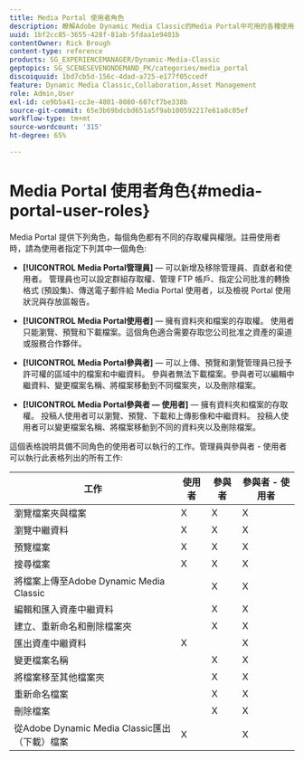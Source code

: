 ```yaml
---
title: Media Portal 使用者角色
description: 瞭解Adobe Dynamic Media Classic的Media Portal中可用的各種使用者角色。
uuid: 1bf2cc85-3655-428f-81ab-5fdaa1e9401b
contentOwner: Rick Brough
content-type: reference
products: SG_EXPERIENCEMANAGER/Dynamic-Media-Classic
geptopics: SG_SCENESEVENONDEMAND_PK/categories/media_portal
discoiquuid: 1bd7cb5d-156c-4dad-a725-e177f05ccedf
feature: Dynamic Media Classic,Collaboration,Asset Management
role: Admin,User
exl-id: ce9b5a41-cc3e-4801-8080-607cf7be338b
source-git-commit: 65e3b69bdcbd651a5f9ab100592217e61a8c05ef
workflow-type: tm+mt
source-wordcount: '315'
ht-degree: 65%

---
```


# Media Portal 使用者角色{#media-portal-user-roles}

Media Portal 提供下列角色，每個角色都有不同的存取權與權限。註冊使用者時，請為使用者指定下列其中一個角色:

* **[!UICONTROL Media Portal管理員]**  — 可以新增及移除管理員、貢獻者和使用者。 管理員也可以設定群組存取權、管理 FTP 帳戶、指定公司批准的轉換格式 (預設集)、傳送電子郵件給 Media Portal 使用者，以及檢視 Portal 使用狀況與存放區報告。

* **[!UICONTROL Media Portal使用者]**  — 擁有資料夾和檔案的存取權。 使用者只能瀏覽、預覽和下載檔案。這個角色適合需要存取您公司批准之資產的渠道或服務合作夥伴。

* **[!UICONTROL Media Portal參與者]**  — 可以上傳、預覽和瀏覽管理員已授予許可權的區域中的檔案和中繼資料。 參與者無法下載檔案。參與者可以編輯中繼資料、變更檔案名稱、將檔案移動到不同檔案夾，以及刪除檔案。

* **[!UICONTROL Media Portal參與者 — 使用者]**  — 擁有資料夾和檔案的存取權。 投稿人使用者可以瀏覽、預覽、下載和上傳影像和中繼資料。 投稿人使用者可以變更檔案名稱、將檔案移動到不同的資料夾以及刪除檔案。

這個表格說明具備不同角色的使用者可以執行的工作。管理員與參與者 - 使用者可以執行此表格列出的所有工作:

| 工作 | 使用者 | 參與者 | 參與者 - 使用者 |
| --- | --- | --- | --- |
| 瀏覽檔案夾與檔案 | X | X | X |
| 瀏覽中繼資料 | X | X | X |
| 預覽檔案 | X | X | X |
| 搜尋檔案 | X | X | X |
| 將檔案上傳至Adobe Dynamic Media Classic |  | X | X |
| 編輯和匯入資產中繼資料 |  | X | X |
| 建立、重新命名和刪除檔案夾 |  | X | X |
| 匯出資產中繼資料 | X |  | X |
| 變更檔案名稱 |  | X | X |
| 將檔案移至其他檔案夾 |  | X | X |
| 重新命名檔案 |  | X | X |
| 刪除檔案 |  | X | X |
| 從Adobe Dynamic Media Classic匯出（下載）檔案 | X |  | X |
